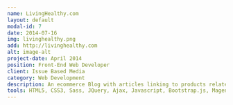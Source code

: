 ```yaml
---
name: LivingHealthy.com
layout: default
modal-id: 7
date: 2014-07-16
img: livinghealthy.png
add: http://livinghealthy.com
alt: image-alt
project-date: April 2014
position: Front-End Web Developer
client: Issue Based Media
category: Web Development
description: An ecommerce Blog with articles linking to products related to improving life and health in one way or another
tools: HTML5, CSS3, Sass, JQuery, Ajax, Javascript, Bootstrap.js, Magento, PHP, Wordpress
---
```

